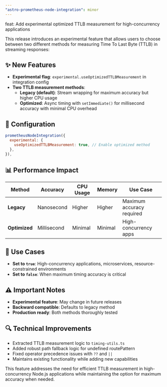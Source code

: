 ```yaml
---
"astro-prometheus-node-integration": minor
---
```


feat: Add experimental optimized TTLB measurement for high-concurrency applications

This release introduces an experimental feature that allows users to choose between two different methods for measuring Time To Last Byte (TTLB) in streaming responses:

## ✨ New Features

- **Experimental flag**: `experimental.useOptimizedTTLBMeasurement` in integration config
- **Two TTLB measurement methods**:
  - **Legacy (default)**: Stream wrapping for maximum accuracy but higher CPU usage
  - **Optimized**: Async timing with `setImmediate()` for millisecond accuracy with minimal CPU overhead

## 🔧 Configuration

```js
prometheusNodeIntegration({
  experimental: {
    useOptimizedTTLBMeasurement: true, // Enable optimized method
  },
}),
```

## 📊 Performance Impact

| Method | Accuracy | CPU Usage | Memory | Use Case |
|--------|----------|-----------|---------|----------|
| **Legacy** | Nanosecond | Higher | Higher | Maximum accuracy required |
| **Optimized** | Millisecond | Minimal | Minimal | High-concurrency apps |

## 🎯 Use Cases

- **Set to `true`**: High-concurrency applications, microservices, resource-constrained environments
- **Set to `false`**: When maximum timing accuracy is critical

## ⚠️ Important Notes

- **Experimental feature**: May change in future releases
- **Backward compatible**: Defaults to legacy method
- **Production ready**: Both methods thoroughly tested

## 🔍 Technical Improvements

- Extracted TTLB measurement logic to `timing-utils.ts`
- Added robust path fallback logic for undefined routePattern
- Fixed operator precedence issues with `??` and `||`
- Maintains existing functionality while adding new capabilities

This feature addresses the need for efficient TTLB measurement in high-concurrency Node.js applications while maintaining the option for maximum accuracy when needed.

